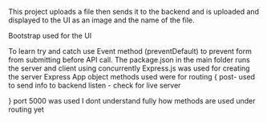 This project uploads a file then sends it to the backend and is uploaded and displayed to the UI as an image and the name of the file.

Bootstrap used for the UI



To learn try and catch use
Event method (preventDefault) to prevent form from submitting before API call.
The package.json in the main folder runs the server and client using concurrently 
Express.js was used for creating the server 
Express App object methods used were for routing {
   post- used to send info to backend 
   listen - check for live server 

}
port 5000 was used
I dont understand fully how methods are used under routing yet
